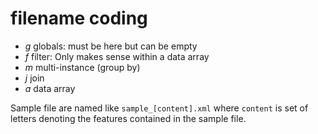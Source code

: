 # filename coding

* *g* globals: must be here but can be empty
* *f* filter: Only makes sense within a data array
* *m* multi-instance (group by)
* *j* join
* *a* data array
 
Sample file are named like `sample_[content].xml` where `content` is set of letters denoting the features contained in the sample file.